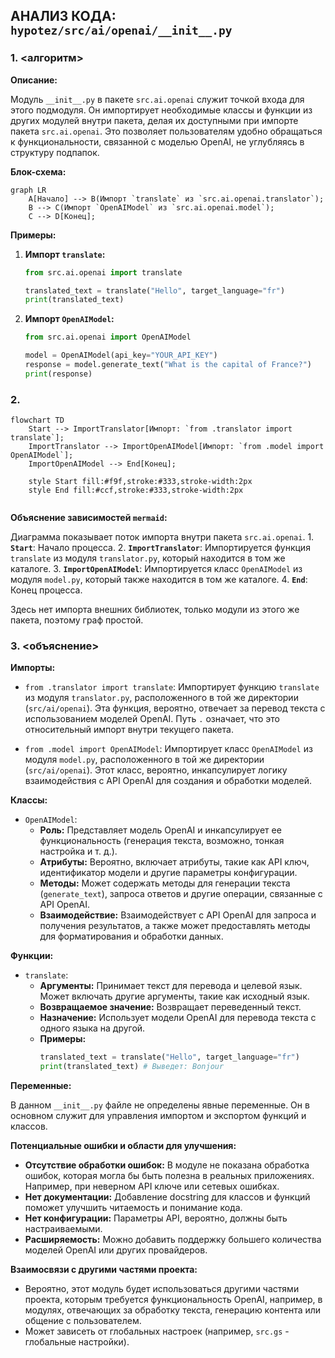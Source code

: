 ## АНАЛИЗ КОДА: `hypotez/src/ai/openai/__init__.py`

### 1. <алгоритм>

**Описание:**

Модуль `__init__.py` в пакете `src.ai.openai` служит точкой входа для этого подмодуля. Он импортирует необходимые классы и функции из других модулей внутри пакета, делая их доступными при импорте пакета `src.ai.openai`. Это позволяет пользователям удобно обращаться к функциональности, связанной с моделью OpenAI, не углубляясь в структуру подпапок.

**Блок-схема:**

```mermaid
graph LR
    A[Начало] --> B(Импорт `translate` из `src.ai.openai.translator`);
    B --> C(Импорт `OpenAIModel` из `src.ai.openai.model`);
    C --> D[Конец];
```

**Примеры:**

1.  **Импорт `translate`:**
    
    ```python
    from src.ai.openai import translate
    
    translated_text = translate("Hello", target_language="fr")
    print(translated_text)
    ```
2.  **Импорт `OpenAIModel`:**
    
    ```python
    from src.ai.openai import OpenAIModel
    
    model = OpenAIModel(api_key="YOUR_API_KEY")
    response = model.generate_text("What is the capital of France?")
    print(response)
    ```

### 2. <mermaid>

```mermaid
flowchart TD
    Start --> ImportTranslator[Импорт: `from .translator import translate`];
    ImportTranslator --> ImportOpenAIModel[Импорт: `from .model import OpenAIModel`];
    ImportOpenAIModel --> End[Конец];
    
    style Start fill:#f9f,stroke:#333,stroke-width:2px
    style End fill:#ccf,stroke:#333,stroke-width:2px
    
```

**Объяснение зависимостей `mermaid`:**

Диаграмма показывает поток импорта внутри пакета `src.ai.openai`.
    1. **`Start`**: Начало процесса.
    2. **`ImportTranslator`**: Импортируется функция `translate` из модуля `translator.py`, который находится в том же каталоге. 
    3. **`ImportOpenAIModel`**: Импортируется класс `OpenAIModel` из модуля `model.py`, который также находится в том же каталоге.
    4. **`End`**: Конец процесса.
    
Здесь нет импорта внешних библиотек, только модули из этого же пакета, поэтому граф простой.

### 3. <объяснение>

**Импорты:**

*   `from .translator import translate`: Импортирует функцию `translate` из модуля `translator.py`, расположенного в той же директории (`src/ai/openai`). Эта функция, вероятно, отвечает за перевод текста с использованием моделей OpenAI. Путь `.` означает, что это относительный импорт внутри текущего пакета.

*   `from .model import OpenAIModel`: Импортирует класс `OpenAIModel` из модуля `model.py`, расположенного в той же директории (`src/ai/openai`). Этот класс, вероятно, инкапсулирует логику взаимодействия с API OpenAI для создания и обработки моделей.

**Классы:**

*   `OpenAIModel`:
    *   **Роль:** Представляет модель OpenAI и инкапсулирует ее функциональность (генерация текста, возможно, тонкая настройка и т. д.).
    *   **Атрибуты:** Вероятно, включает атрибуты, такие как API ключ, идентификатор модели и другие параметры конфигурации.
    *   **Методы:** Может содержать методы для генерации текста (`generate_text`), запроса ответов и другие операции, связанные с API OpenAI.
    *   **Взаимодействие:** Взаимодействует с API OpenAI для запроса и получения результатов, а также может предоставлять методы для форматирования и обработки данных.

**Функции:**

*   `translate`:
    *   **Аргументы:** Принимает текст для перевода и целевой язык. Может включать другие аргументы, такие как исходный язык.
    *   **Возвращаемое значение:** Возвращает переведенный текст.
    *   **Назначение:** Использует модели OpenAI для перевода текста с одного языка на другой.
    *   **Примеры:**
        ```python
        translated_text = translate("Hello", target_language="fr")
        print(translated_text) # Выведет: Bonjour
        ```

**Переменные:**

В данном `__init__.py` файле не определены явные переменные. Он в основном служит для управления импортом и экспортом функций и классов.

**Потенциальные ошибки и области для улучшения:**

*   **Отсутствие обработки ошибок:** В модуле не показана обработка ошибок, которая могла бы быть полезна в реальных приложениях. Например, при неверном API ключе или сетевых ошибках.
*   **Нет документации:**  Добавление docstring для классов и функций поможет улучшить читаемость и понимание кода.
*   **Нет конфигурации:** Параметры API, вероятно, должны быть настраиваемыми.
*   **Расширяемость:** Можно добавить поддержку большего количества моделей OpenAI или других провайдеров.

**Взаимосвязи с другими частями проекта:**

*   Вероятно, этот модуль будет использоваться другими частями проекта, которым требуется функциональность OpenAI, например, в модулях, отвечающих за обработку текста, генерацию контента или общение с пользователем.
*   Может зависеть от глобальных настроек (например, `src.gs` - глобальные настройки).